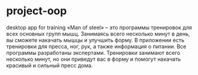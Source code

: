 # project-oop
desktop app for training
  «Man of steel» – это программы тренировок  для всех основных групп мышц. Занимаясь всего несколько минут в день, вы сможете накачать мышцы и улучшить форму. 
   В приложении есть тренировки для пресса, ног, рук, а также информация о питании. Все программы разработаны экспертами. Тренировки занимают всего несколько минут, но они приведут вас в форму и помогут накачать красивый и сильный пресс дома.
